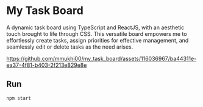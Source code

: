 # My Task Board
 A dynamic task board using TypeScript and ReactJS, with an aesthetic touch brought to life through CSS. This versatile board empowers me to effortlessly create tasks, assign priorities for effective management, and seamlessly edit or delete tasks as the need arises.

https://github.com/mmukhi00/my_task_board/assets/116036967/ba44311e-ea37-4f81-b403-2f213e829e8e

 ## Run
 `npm start`

